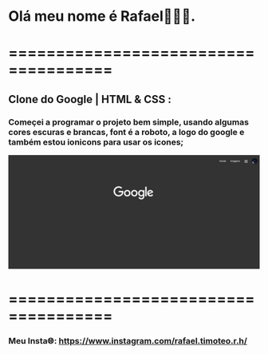 # Olá meu nome é Rafael👋👋👋.

# ===================================== 

## Clone do Google | HTML & CSS :
### Começei a programar o projeto bem simple, usando algumas cores escuras e brancas, font é a roboto, a logo do google e também estou ionicons para usar os icones;

![Primeiro Poste](./assets/public/image/post-1.png)

# ===================================== 

### Meu Insta🌐: https://www.instagram.com/rafael.timoteo.r.h/